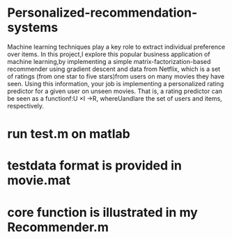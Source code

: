 # Personalized-recommendation-systems
Machine learning techniques play a key role to extract individual preference over items.  In this project,I explore this popular business application of machine learning,by implementing a simple matrix-factorization-based recommender using gradient descent and data from Netflix, which is  a  set  of  ratings  (from  one  star  to  five  stars)from users on many movies they have seen.  Using this information, your job is implementing a personalized rating predictor for a given user on unseen movies.  That is,  a rating predictor can be seen as a functionf:U ×I →R,  whereUandIare  the  set  of  users  and  items,  respectively.
# run test.m on matlab
# testdata format is provided in movie.mat
# core function is illustrated in my Recommender.m
